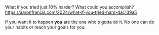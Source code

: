 What if you tried just 10% harder? What could you accomplish? 
https://aaronfrancis.com/2024/what-if-you-tried-hard-dac139a5

If you want it to happen **you** are the one who's gotta do it. No one can do your habits or reach your goals for you. 